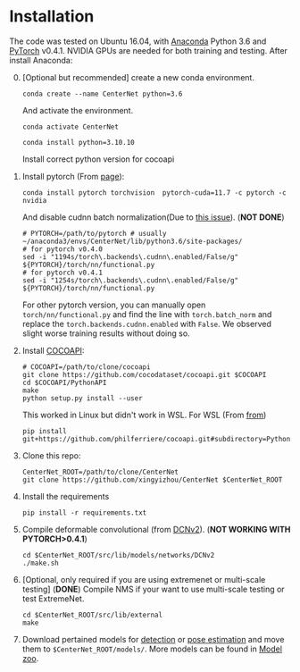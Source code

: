 # Installation


The code was tested on Ubuntu 16.04, with [Anaconda](https://www.anaconda.com/download) Python 3.6 and [PyTorch]((http://pytorch.org/)) v0.4.1. NVIDIA GPUs are needed for both training and testing.
After install Anaconda:

0. [Optional but recommended] create a new conda environment. 

    ~~~
    conda create --name CenterNet python=3.6 
    ~~~
    And activate the environment.
    
    ~~~
    conda activate CenterNet
    ~~~

    ~~~
    conda install python=3.10.10
    ~~~
    Install correct python version for cocoapi


1. Install pytorch (From [page](https://pytorch.org/)):

    ~~~
    conda install pytorch torchvision  pytorch-cuda=11.7 -c pytorch -c nvidia
    ~~~
    
    And disable cudnn batch normalization(Due to [this issue](https://github.com/xingyizhou/pytorch-pose-hg-3d/issues/16)). (**NOT DONE**)
    
     ~~~
    # PYTORCH=/path/to/pytorch # usually ~/anaconda3/envs/CenterNet/lib/python3.6/site-packages/
    # for pytorch v0.4.0
    sed -i "1194s/torch\.backends\.cudnn\.enabled/False/g" ${PYTORCH}/torch/nn/functional.py
    # for pytorch v0.4.1
    sed -i "1254s/torch\.backends\.cudnn\.enabled/False/g" ${PYTORCH}/torch/nn/functional.py
     ~~~
     
     For other pytorch version, you can manually open `torch/nn/functional.py` and find the line with `torch.batch_norm` and replace the `torch.backends.cudnn.enabled` with `False`. We observed slight worse training results without doing so. 
     
2. Install [COCOAPI](https://github.com/cocodataset/cocoapi):

    ~~~
    # COCOAPI=/path/to/clone/cocoapi
    git clone https://github.com/cocodataset/cocoapi.git $COCOAPI
    cd $COCOAPI/PythonAPI
    make
    python setup.py install --user
    ~~~

    This worked in Linux but didn't work in WSL. For WSL (From [from](https://github.com/philferriere/cocoapi#egg=pycocotools))
    ~~~
    pip install git+https://github.com/philferriere/cocoapi.git#subdirectory=PythonAPI
    ~~~

3. Clone this repo:

    ~~~
    CenterNet_ROOT=/path/to/clone/CenterNet
    git clone https://github.com/xingyizhou/CenterNet $CenterNet_ROOT
    ~~~


4. Install the requirements

    ~~~
    pip install -r requirements.txt
    ~~~
    
    
5. Compile deformable convolutional (from [DCNv2](https://github.com/CharlesShang/DCNv2/tree/pytorch_0.4)). (**NOT WORKING WITH PYTORCH>0.4.1**)

    ~~~
    cd $CenterNet_ROOT/src/lib/models/networks/DCNv2
    ./make.sh
    ~~~
6. [Optional, only required if you are using extremenet or multi-scale testing] (**DONE**) Compile NMS if your want to use multi-scale testing or test ExtremeNet.

    ~~~
    cd $CenterNet_ROOT/src/lib/external
    make
    ~~~

7. Download pertained models for [detection]() or [pose estimation]() and move them to `$CenterNet_ROOT/models/`. More models can be found in [Model zoo](MODEL_ZOO.md).
